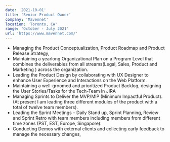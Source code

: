 ```yaml
---
date: '2021-10-01'
title: 'Senior Product Owner'
company: 'Mavennet'
location: 'Toronto, CA'
range: 'October - July 2021'
url: 'https://www.mavennet.com/'
---
```


- Managing the Product Conceptualization, Product Roadmap and Product Release Strategy,
- Maintaining a yearlong Organizational Plan on a Program Level that combines the deliverables from all streams(Legal, Sales, Product and Marketing ) across the organization.
- Leading the Product Design by collaborating with UX Designer to enhance User Experience and Interactions on the Web Platform.
- Maintaining a well-groomed and prioritized Product Backlog, designing the User Stories/Tasks for the Tech-Team In JIRA
- Managing Sprints to Deliver the MVP/MIP (Minimum Impactful Product). (At present I am leading three different modules of the product with a total of twelve team members).
- Leading the Sprint Meetings – Daily Stand up, Sprint Planning, Review and Sprint Retro with team members including members from different time zones (PST, EST, Europe, Singapore).
- Conducting Demos with external clients and collecting early feedback to manage the necessary changes,
